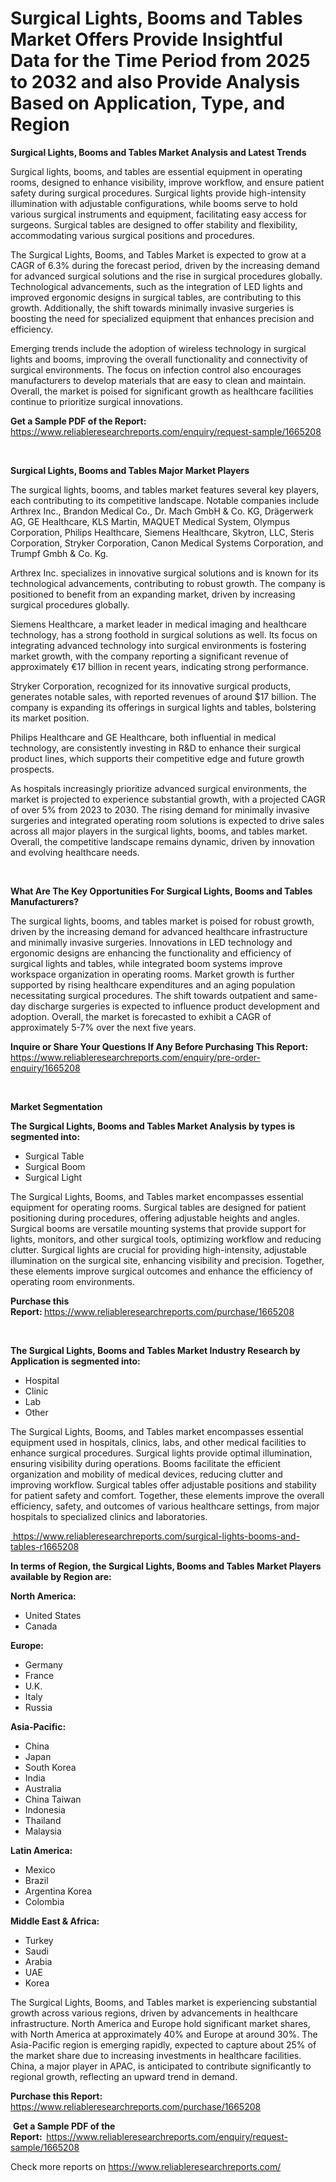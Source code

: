 <p><h1>Surgical Lights, Booms and Tables Market Offers Provide Insightful Data for the Time Period from 2025 to 2032 and also Provide Analysis Based on Application, Type, and Region</h1></p><p><strong>Surgical Lights, Booms and Tables Market Analysis and Latest Trends</strong></p>
<p><p>Surgical lights, booms, and tables are essential equipment in operating rooms, designed to enhance visibility, improve workflow, and ensure patient safety during surgical procedures. Surgical lights provide high-intensity illumination with adjustable configurations, while booms serve to hold various surgical instruments and equipment, facilitating easy access for surgeons. Surgical tables are designed to offer stability and flexibility, accommodating various surgical positions and procedures.</p><p>The Surgical Lights, Booms, and Tables Market is expected to grow at a CAGR of 6.3% during the forecast period, driven by the increasing demand for advanced surgical solutions and the rise in surgical procedures globally. Technological advancements, such as the integration of LED lights and improved ergonomic designs in surgical tables, are contributing to this growth. Additionally, the shift towards minimally invasive surgeries is boosting the need for specialized equipment that enhances precision and efficiency. </p><p>Emerging trends include the adoption of wireless technology in surgical lights and booms, improving the overall functionality and connectivity of surgical environments. The focus on infection control also encourages manufacturers to develop materials that are easy to clean and maintain. Overall, the market is poised for significant growth as healthcare facilities continue to prioritize surgical innovations.</p></p>
<p><strong>Get a Sample PDF of the Report:&nbsp;</strong> <a href="https://www.reliableresearchreports.com/enquiry/request-sample/1665208?utm_campaign=2333&utm_medium=2&utm_source=Github&utm_content=ia&utm_term=17022025&utm_id=surgical-lights-booms-and-tables">https://www.reliableresearchreports.com/enquiry/request-sample/1665208</a></p>
<p>&nbsp;</p>
<p><strong>Surgical Lights, Booms and Tables Major Market Players</strong></p>
<p><p>The surgical lights, booms, and tables market features several key players, each contributing to its competitive landscape. Notable companies include Arthrex Inc., Brandon Medical Co., Dr. Mach GmbH & Co. KG, Drägerwerk AG, GE Healthcare, KLS Martin, MAQUET Medical System, Olympus Corporation, Philips Healthcare, Siemens Healthcare, Skytron, LLC, Steris Corporation, Stryker Corporation, Canon Medical Systems Corporation, and Trumpf Gmbh & Co. Kg.</p><p>Arthrex Inc. specializes in innovative surgical solutions and is known for its technological advancements, contributing to robust growth. The company is positioned to benefit from an expanding market, driven by increasing surgical procedures globally. </p><p>Siemens Healthcare, a market leader in medical imaging and healthcare technology, has a strong foothold in surgical solutions as well. Its focus on integrating advanced technology into surgical environments is fostering market growth, with the company reporting a significant revenue of approximately €17 billion in recent years, indicating strong performance.</p><p>Stryker Corporation, recognized for its innovative surgical products, generates notable sales, with reported revenues of around $17 billion. The company is expanding its offerings in surgical lights and tables, bolstering its market position.</p><p>Philips Healthcare and GE Healthcare, both influential in medical technology, are consistently investing in R&D to enhance their surgical product lines, which supports their competitive edge and future growth prospects.</p><p>As hospitals increasingly prioritize advanced surgical environments, the market is projected to experience substantial growth, with a projected CAGR of over 5% from 2023 to 2030. The rising demand for minimally invasive surgeries and integrated operating room solutions is expected to drive sales across all major players in the surgical lights, booms, and tables market. Overall, the competitive landscape remains dynamic, driven by innovation and evolving healthcare needs.</p></p>
<p>&nbsp;</p>
<p><strong>What Are The Key Opportunities For Surgical Lights, Booms and Tables Manufacturers?</strong></p>
<p><p>The surgical lights, booms, and tables market is poised for robust growth, driven by the increasing demand for advanced healthcare infrastructure and minimally invasive surgeries. Innovations in LED technology and ergonomic designs are enhancing the functionality and efficiency of surgical lights and tables, while integrated boom systems improve workspace organization in operating rooms. Market growth is further supported by rising healthcare expenditures and an aging population necessitating surgical procedures. The shift towards outpatient and same-day discharge surgeries is expected to influence product development and adoption. Overall, the market is forecasted to exhibit a CAGR of approximately 5-7% over the next five years.</p></p>
<p><strong>Inquire or Share Your Questions If Any Before Purchasing This Report:</strong> <a href="https://www.reliableresearchreports.com/enquiry/pre-order-enquiry/1665208?utm_campaign=2333&utm_medium=2&utm_source=Github&utm_content=ia&utm_term=17022025&utm_id=surgical-lights-booms-and-tables">https://www.reliableresearchreports.com/enquiry/pre-order-enquiry/1665208</a></p>
<p>&nbsp;</p>
<p><strong>Market Segmentation</strong></p>
<p><strong>The Surgical Lights, Booms and Tables Market Analysis by types is segmented into:</strong></p>
<p><ul><li>Surgical Table</li><li>Surgical Boom</li><li>Surgical Light</li></ul></p>
<p><p>The Surgical Lights, Booms, and Tables market encompasses essential equipment for operating rooms. Surgical tables are designed for patient positioning during procedures, offering adjustable heights and angles. Surgical booms are versatile mounting systems that provide support for lights, monitors, and other surgical tools, optimizing workflow and reducing clutter. Surgical lights are crucial for providing high-intensity, adjustable illumination on the surgical site, enhancing visibility and precision. Together, these elements improve surgical outcomes and enhance the efficiency of operating room environments.</p></p>
<p><strong>Purchase this Report:&nbsp;</strong><a href="https://www.reliableresearchreports.com/purchase/1665208?utm_campaign=2333&utm_medium=2&utm_source=Github&utm_content=ia&utm_term=17022025&utm_id=surgical-lights-booms-and-tables">https://www.reliableresearchreports.com/purchase/1665208</a></p>
<p>&nbsp;</p>
<p><strong>The Surgical Lights, Booms and Tables Market Industry Research by Application is segmented into:</strong></p>
<p><ul><li>Hospital</li><li>Clinic</li><li>Lab</li><li>Other</li></ul></p>
<p><p>The Surgical Lights, Booms, and Tables market encompasses essential equipment used in hospitals, clinics, labs, and other medical facilities to enhance surgical procedures. Surgical lights provide optimal illumination, ensuring visibility during operations. Booms facilitate the efficient organization and mobility of medical devices, reducing clutter and improving workflow. Surgical tables offer adjustable positions and stability for patient safety and comfort. Together, these elements improve the overall efficiency, safety, and outcomes of various healthcare settings, from major hospitals to specialized clinics and laboratories.</p></p>
<p><a href="https://www.reliableresearchreports.com/surgical-lights-booms-and-tables-r1665208?utm_campaign=2333&utm_medium=2&utm_source=Github&utm_content=ia&utm_term=17022025&utm_id=surgical-lights-booms-and-tables">&nbsp;https://www.reliableresearchreports.com/surgical-lights-booms-and-tables-r1665208</a></p>
<p><strong>In terms of Region, the Surgical Lights, Booms and Tables Market Players available by Region are:</strong></p>
<p>
    <p> <strong> North America: </strong>
        <ul>
            <li>United States</li>
            <li>Canada</li>
        </ul>
        </p> 
    <p> <strong> Europe: </strong>
        <ul>
            <li>Germany</li>
            <li>France</li>
            <li>U.K.</li>
            <li>Italy</li>
            <li>Russia</li>
        </ul>
        </p> 
    <p> <strong> Asia-Pacific: </strong>
        <ul>
            <li>China</li>
            <li>Japan</li>
            <li>South Korea</li>
            <li>India</li>
            <li>Australia</li>
            <li>China Taiwan</li>
            <li>Indonesia</li>
            <li>Thailand</li>
            <li>Malaysia</li>
        </ul>
        </p> 
    <p> <strong> Latin America: </strong>
        <ul>
            <li>Mexico</li>
            <li>Brazil</li>
            <li>Argentina Korea</li>
            <li>Colombia</li>
        </ul>
        </p> 
    <p> <strong> Middle East & Africa: </strong>
        <ul>
            <li>Turkey</li>
            <li>Saudi</li>
            <li>Arabia</li>
            <li>UAE</li>
            <li>Korea</li>
        </ul>
    </p>
    </p>
<p><p>The Surgical Lights, Booms, and Tables market is experiencing substantial growth across various regions, driven by advancements in healthcare infrastructure. North America and Europe hold significant market shares, with North America at approximately 40% and Europe at around 30%. The Asia-Pacific region is emerging rapidly, expected to capture about 25% of the market share due to increasing investments in healthcare facilities. China, a major player in APAC, is anticipated to contribute significantly to regional growth, reflecting an upward trend in demand.</p></p>
<p><strong>Purchase this Report: </strong><a href="https://www.reliableresearchreports.com/purchase/1665208?utm_campaign=2333&utm_medium=2&utm_source=Github&utm_content=ia&utm_term=17022025&utm_id=surgical-lights-booms-and-tables">https://www.reliableresearchreports.com/purchase/1665208</a></p>
<p>&nbsp;<strong>Get a Sample PDF of the Report:&nbsp;&nbsp;</strong><a href="https://www.reliableresearchreports.com/enquiry/request-sample/1665208?utm_campaign=2333&utm_medium=2&utm_source=Github&utm_content=ia&utm_term=17022025&utm_id=surgical-lights-booms-and-tables">https://www.reliableresearchreports.com/enquiry/request-sample/1665208</a></p>
<p><strong></strong></p>
<p>Check more reports on <a href="https://www.reliableresearchreports.com/?utm_campaign=2333&utm_medium=2&utm_source=Github&utm_content=ia&utm_term=17022025&utm_id=surgical-lights-booms-and-tables">https://www.reliableresearchreports.com/</a></p>
